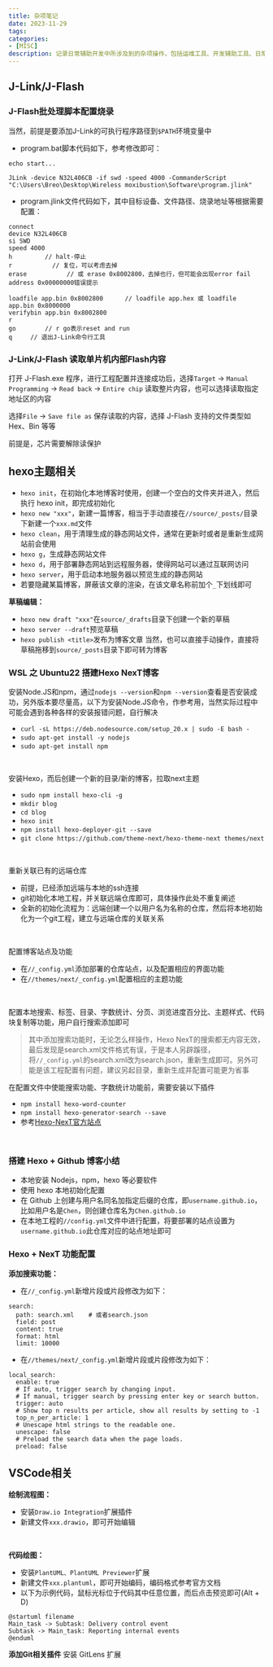 ```yaml
---
title: 杂项笔记
date: 2023-11-29
tags:
categories:
- [MISC]
description: 记录日常辅助开发中所涉及到的杂项操作，包括运维工具、开发辅助工具、日常工具等的相关操作，为检索使用
---
```



## J-Link/J-Flash

### J-Flash批处理脚本配置烧录

当然，前提是要添加J-Link的可执行程序路径到`$PATH`环境变量中
- program.bat脚本代码如下，参考修改即可：
```
echo start...

JLink -device N32L406CB -if swd -speed 4000 -CommanderScript "C:\Users\Breo\Desktop\Wireless moxibustion\Software\program.jlink"
```
- program.jlink文件代码如下，其中目标设备、文件路径、烧录地址等根据需要配置：
```
connect
device N32L406CB
si SWD
speed 4000
h         // halt-停止
r           // 复位，可以考虑去掉
erase           // 或 erase 0x8002800，去掉也行，但可能会出现error fail address 0x00000000错误提示

loadfile app.bin 0x8002800      // loadfile app.hex 或 loadfile app.bin 0x8000000
verifybin app.bin 0x8002800
r
go        // r go表示reset and run
q     // 退出J-Link命令行工具
```

### J-Link/J-Flash 读取单片机内部Flash内容

打开 J-Flash.exe 程序，进行工程配置并连接成功后，选择`Target` -> `Manual Programming` -> `Read back` -> `Entire chip` 读取整片内容，也可以选择读取指定地址区的内容

选择`File` -> `Save file as` 保存读取的内容，选择 J-Flash 支持的文件类型如 Hex、Bin 等等

前提是，芯片需要解除读保护



## hexo主题相关

- `hexo init`，在初始化本地博客时使用，创建一个空白的文件夹并进入，然后执行 hexo init，即完成初始化
- `hexo new "xxx"`，新建一篇博客，相当于手动直接在`//source/_posts/`目录下新建一个`xxx.md`文件
- `hexo clean`，用于清理生成的静态网站文件，通常在更新时或者是重新生成网站前会使用
- `hexo g`，生成静态网站文件
- `hexo d`，用于部署静态网站到远程服务器，使得网站可以通过互联网访问
- `hexo server`，用于启动本地服务器以预览生成的静态网站
- 若要隐藏某篇博客，屏蔽该文章的渲染，在该文章名称前加个`_`下划线即可

**草稿编辑：**
- `hexo new draft "xxx"`在`source/_drafts`目录下创建一个新的草稿
- `hexo server --draft`预览草稿
- `hexo publish <title>`发布为博客文章
当然，也可以直接手动操作，直接将草稿拖移到`source/_posts`目录下即可转为博客


### WSL 之 Ubuntu22 搭建Hexo NexT博客

安装Node.JS和npm，通过`nodejs --version`和`npm --version`查看是否安装成功，另外版本要尽量高，以下为安装Node.JS命令，作参考用，当然实际过程中可能会遇到各种各样的安装报错问题，自行解决
- `curl -sL https://deb.nodesource.com/setup_20.x | sudo -E bash -`
- `sudo apt-get install -y nodejs`
- `sudo apt-get install npm`
<br>

安装Hexo，而后创建一个新的目录/新的博客，拉取next主题
- `sudo npm install hexo-cli -g`
- `mkdir blog`
- `cd blog`
- `hexo init`
- `npm install hexo-deployer-git --save`
- `git clone https://github.com/theme-next/hexo-theme-next themes/next`
<br>

重新关联已有的远端仓库
- 前提，已经添加远端与本地的ssh连接
- git初始化本地工程，并关联远端仓库即可，具体操作此处不重复阐述
- 全新的初始化流程为：远端创建一个以用户名为名称的仓库，然后将本地初始化为一个git工程，建立与远端仓库的关联关系

<br>

配置博客站点及功能
- 在`//_config.yml`添加部署的仓库站点，以及配置相应的界面功能
- 在`//themes/next/_config.yml`配置相应的主题功能

<br>


配置本地搜索、标签、目录、字数统计、分页、浏览进度百分比、主题样式、代码块复制等功能，用户自行搜索添加即可
> 其中添加搜索功能时，无论怎么样操作，Hexo NexT的搜索都无内容无效，最后发现是search.xml文件格式有误，于是本人另辟蹊径，将`//_config.yml`的search.xml改为search.json，重新生成即可。另外可能是该工程配置有问题，建议另起目录，重新生成并配置可能更为省事

在配置文件中使能搜索功能、字数统计功能前，需要安装以下插件
- `npm install hexo-word-counter`
- `npm install hexo-generator-search --save`
- 参考[Hexo-NexT官方站点](https://hexo-next.readthedocs.io/zh-cn/latest/next/advanced/%E5%AD%97%E6%95%B0%E7%BB%9F%E8%AE%A1/)

<br>

### 搭建 Hexo + Github 博客小结

- 本地安装 Nodejs，npm，hexo 等必要软件
- 使用 hexo 本地初始化配置
- 在 Github 上创建与用户名同名加指定后缀的仓库，即`username.github.io`，比如用户名是`Chen`，则创建仓库名为`Chen.github.io`
- 在本地工程的`//config.yml`文件中进行配置，将要部署的站点设置为`username.github.io`此仓库对应的站点地址即可



### Hexo + NexT 功能配置

**添加搜索功能：**
- 在`//_config.yml`新增片段或片段修改为如下：
```
search:
  path: search.xml    # 或者search.json
  field: post
  content: true
  format: html
  limit: 10000
```
- 在`//themes/next/_config.yml`新增片段或片段修改为如下：
```
local_search:
  enable: true
  # If auto, trigger search by changing input.
  # If manual, trigger search by pressing enter key or search button.
  trigger: auto
  # Show top n results per article, show all results by setting to -1
  top_n_per_article: 1
  # Unescape html strings to the readable one.
  unescape: false
  # Preload the search data when the page loads.
  preload: false
```

## VSCode相关

**绘制流程图：**
- 安装`Draw.io Integration`扩展插件
- 新建文件`xxx.drawio`，即可开始编辑
<br>

**代码绘图：**
- 安装`PlantUML、PlantUML Previewer`扩展
- 新建文件`xxx.plantuml`，即可开始编码，编码格式参考官方文档
- 以下为示例代码，鼠标光标位于代码其中任意位置，而后点击预览即可(Alt + D)
```
@startuml filename
Main_task -> Subtask: Delivery control event
Subtask -> Main_task: Reporting internal events
@enduml
```

**添加Git相关插件**
安装 GitLens 扩展



